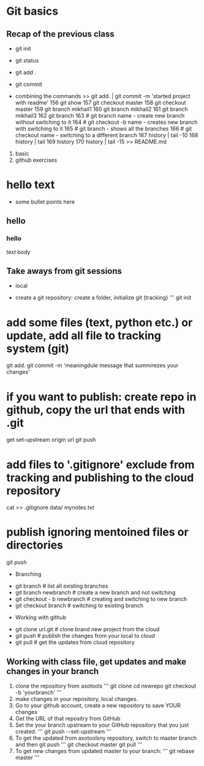 # Git basics

## Recap of the previous class
- git init
- git status
- git add . 
- git commit 

- combining the commands >> git add. | git commit -m 'started project with readme'
  156  git show
  157  git checkout master
  158  git checkout master
  159  git branch mikhail1
  160  git branch mikhail2
  161  git branch mikhail3
  162  git branch
  163  # git branch name - create new branch without switching to it
  164  # git checkout -b name - creates new branch with switching to it
  165  # git branch - shows all the branches
  166  # git checkout name - switching to a different branch
  167  history | tail -10
  168  history | tail
  169  history 
  170  history | tail -15 >> README.md

1. basic
2. github exercises
# hello text
* some bullet points here
## hello
### hello
text body

## Take aways from git sessions
* local
- create a git repository: create a folder, initialize git (tracking)
''' git init
# add some files (text, python etc.) or update, add all file to tracking system (git)
git add.
git commit -m 'meaningdule message that summirezes your changes'
# if you want to publish: create repo in github, copy the url that ends with .git
get set-upstream origin url
git push 

# add files to '.gitignore' exclude from tracking and publishing to the cloud repository
cat >> .gitignore
data/
mynotes.txt

# publish ignoring mentoined files or directories
git push

* Branching
- git branch # list all existing branches
- git branch newbranch # create a new branch and not switching
- git checkout - b newbranch # creating and switching to new branch
- git checkout branch # switching to existing branch

* Working with github
- git clone url.git # clone brand new project from the cloud
- git push # publish the changes from your local to cloud
- git pull # get the updates from cloud repository

## Working with class file, get updates and make changes in your branch
1. clone the repository from asotools
'''
git clone <url>
cd newrepo
git checkout -b 'yourbranch'
'''
2. make changes in your repository, local changes.
3. Go to your github account, create a new repository to save YOUR changes
4. Get the URL of that repositry from GitHub
5. Set the your branch upstream to your GitHub repository that you just created.
'''
git push --set-upstream <url from your github repository>
'''
6. To get the updated from asotoolsny repository, switch to master branch and then git push
'''
git checkout master
git pull
'''
7. To get new changes from updated master to your branch:
'''
git rebase master
'''
